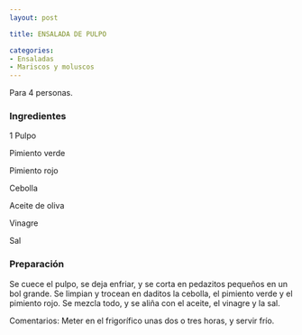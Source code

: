 ```yaml
---
layout: post

title: ENSALADA DE PULPO

categories:
- Ensaladas
- Mariscos y moluscos
---
```

Para 4 personas.

<h3>Ingredientes</h3>

1 Pulpo

Pimiento verde

Pimiento rojo

Cebolla

Aceite de oliva

Vinagre

Sal

<h3>Preparación</h3>

Se cuece el pulpo, se deja enfriar, y se corta en pedazitos pequeños en un bol grande. Se limpian y trocean en daditos la cebolla, el pimiento verde y el pimiento rojo. Se mezcla todo, y se aliña con el aceite, el vinagre y la sal.

Comentarios: Meter en el frigorífico unas dos o tres horas, y servir frío.

